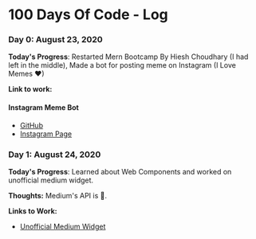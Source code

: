 # 100 Days Of Code - Log

### Day 0: August 23, 2020

**Today's Progress**: Restarted Mern Bootcamp By Hiesh Choudhary (I had left in the middle), Made a bot for posting meme on Instagram (I Love Memes ❤)
<!--
**Thoughts:** I really struggled with CSS, but, overall, I feel like I am slowly getting better at it. Canvas is still new for me, but I managed to figure out some basic functionality.
-->
**Link to work:** 
#### Instagram Meme Bot
- [GitHub](https://github.com/piyushsuthar/instagram-meme-bot)
- [Instagram Page](https://www.instagram.com/latestdevmemes/)

### Day 1: August 24, 2020

**Today's Progress**: Learned about Web Components and worked on unofficial medium widget.

**Thoughts:** Medium's API is 💩.

**Links to Work:**
- [Unofficial Medium Widget](https://github.com/PiyushSuthar/medium-widget)
